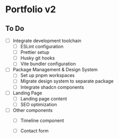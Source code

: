 # Portfolio v2

## To Do

- [ ] Integrate development toolchain
  - [ ] ESLint configuration
  - [ ] Prettier setup
  - [ ] Husky git hooks
  - [ ] Vite bundler configuration

- [ ] Package Management & Design System
  - [ ] Set up pnpm workspaces
  - [ ] Migrate design system to separate package
  - [ ] Integrate shadcn components

- [ ] Landing Page
  - [ ] Landing page content
  - [ ] SEO optimization
  
- [ ] Other components
  - [ ] Timeline component
  - [ ] Contact form


